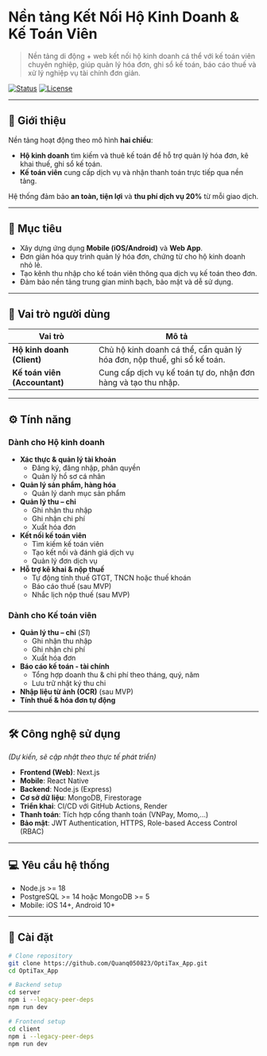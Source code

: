 # Nền tảng Kết Nối Hộ Kinh Doanh & Kế Toán Viên

> Nền tảng di động + web kết nối hộ kinh doanh cá thể với kế toán viên chuyên nghiệp, giúp quản lý hóa đơn, ghi sổ kế toán, báo cáo thuế và xử lý nghiệp vụ tài chính đơn giản.

[![Status](https://img.shields.io/badge/status-in%20development-yellow)](#)
[![License](https://img.shields.io/badge/license-MIT-blue)](#)

---

## 📌 Giới thiệu

Nền tảng hoạt động theo mô hình **hai chiều**:

- **Hộ kinh doanh** tìm kiếm và thuê kế toán để hỗ trợ quản lý hóa đơn, kê khai thuế, ghi sổ kế toán.
- **Kế toán viên** cung cấp dịch vụ và nhận thanh toán trực tiếp qua nền tảng.

Hệ thống đảm bảo **an toàn, tiện lợi** và **thu phí dịch vụ 20%** từ mỗi giao dịch.

---

## 🎯 Mục tiêu

- Xây dựng ứng dụng **Mobile (iOS/Android)** và **Web App**.
- Đơn giản hóa quy trình quản lý hóa đơn, chứng từ cho hộ kinh doanh nhỏ lẻ.
- Tạo kênh thu nhập cho kế toán viên thông qua dịch vụ kế toán theo đơn.
- Đảm bảo nền tảng trung gian minh bạch, bảo mật và dễ sử dụng.

---

## 👥 Vai trò người dùng

| Vai trò                       | Mô tả                                                                    |
| ----------------------------- | ------------------------------------------------------------------------ |
| **Hộ kinh doanh (Client)**    | Chủ hộ kinh doanh cá thể, cần quản lý hóa đơn, nộp thuế, ghi sổ kế toán. |
| **Kế toán viên (Accountant)** | Cung cấp dịch vụ kế toán tự do, nhận đơn hàng và tạo thu nhập.           |

---

## ⚙️ Tính năng

### Dành cho **Hộ kinh doanh**

- **Xác thực & quản lý tài khoản**
  - Đăng ký, đăng nhập, phân quyền
  - Quản lý hồ sơ cá nhân
- **Quản lý sản phẩm, hàng hóa**
  - Quản lý danh mục sản phẩm
- **Quản lý thu – chi**
  - Ghi nhận thu nhập
  - Ghi nhận chi phí
  - Xuất hóa đơn
- **Kết nối kế toán viên**
  - Tìm kiếm kế toán viên
  - Tạo kết nối và đánh giá dịch vụ
  - Quản lý đơn dịch vụ
- **Hỗ trợ kê khai & nộp thuế**
  - Tự động tính thuế GTGT, TNCN hoặc thuế khoán
  - Báo cáo thuế (sau MVP)
  - Nhắc lịch nộp thuế (sau MVP)

### Dành cho **Kế toán viên**

- **Quản lý thu – chi** (_S1_)
  - Ghi nhận thu nhập
  - Ghi nhận chi phí
  - Xuất hóa đơn
- **Báo cáo kế toán - tài chính**
  - Tổng hợp doanh thu & chi phí theo tháng, quý, năm
  - Lưu trữ nhật ký thu chi
- **Nhập liệu từ ảnh (OCR)** (sau MVP)
- **Tính thuế & hóa đơn tự động**

---

## 🛠 Công nghệ sử dụng

_(Dự kiến, sẽ cập nhật theo thực tế phát triển)_

- **Frontend (Web)**: Next.js
- **Mobile**: React Native
- **Backend**: Node.js (Express)
- **Cơ sở dữ liệu**: MongoDB, Firestorage
- **Triển khai**: CI/CD với GitHub Actions, Render
- **Thanh toán**: Tích hợp cổng thanh toán (VNPay, Momo,...)
- **Bảo mật**: JWT Authentication, HTTPS, Role-based Access Control (RBAC)

---

## 💻 Yêu cầu hệ thống

- Node.js >= 18
- PostgreSQL >= 14 hoặc MongoDB >= 5
- Mobile: iOS 14+, Android 10+

---

## 🚀 Cài đặt

```bash
# Clone repository
git clone https://github.com/Quanq050823/OptiTax_App.git
cd OptiTax_App

# Backend setup
cd server
npm i --legacy-peer-deps
npm run dev

# Frontend setup
cd client
npm i --legacy-peer-deps
npm run dev
```
